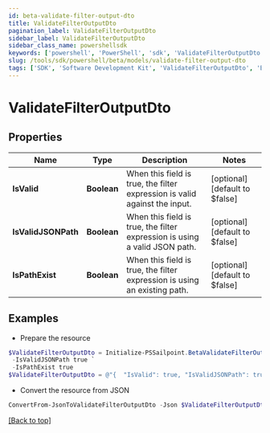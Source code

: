 ```yaml
---
id: beta-validate-filter-output-dto
title: ValidateFilterOutputDto
pagination_label: ValidateFilterOutputDto
sidebar_label: ValidateFilterOutputDto
sidebar_class_name: powershellsdk
keywords: ['powershell', 'PowerShell', 'sdk', 'ValidateFilterOutputDto', 'BetaValidateFilterOutputDto'] 
slug: /tools/sdk/powershell/beta/models/validate-filter-output-dto
tags: ['SDK', 'Software Development Kit', 'ValidateFilterOutputDto', 'BetaValidateFilterOutputDto']
---
```



# ValidateFilterOutputDto

## Properties

Name | Type | Description | Notes
------------ | ------------- | ------------- | -------------
**IsValid** | **Boolean** | When this field is true, the filter expression is valid against the input. | [optional] [default to $false]
**IsValidJSONPath** | **Boolean** | When this field is true, the filter expression is using a valid JSON path. | [optional] [default to $false]
**IsPathExist** | **Boolean** | When this field is true, the filter expression is using an existing path. | [optional] [default to $false]

## Examples

- Prepare the resource
```powershell
$ValidateFilterOutputDto = Initialize-PSSailpoint.BetaValidateFilterOutputDto  -IsValid true `
 -IsValidJSONPath true `
 -IsPathExist true
$ValidateFilterOutputDto = @"{  "IsValid": true, "IsValidJSONPath": true, "IsPathExist": true }"@
```

- Convert the resource from JSON
```powershell
ConvertFrom-JsonToValidateFilterOutputDto -Json $ValidateFilterOutputDto
```


[[Back to top]](#) 


